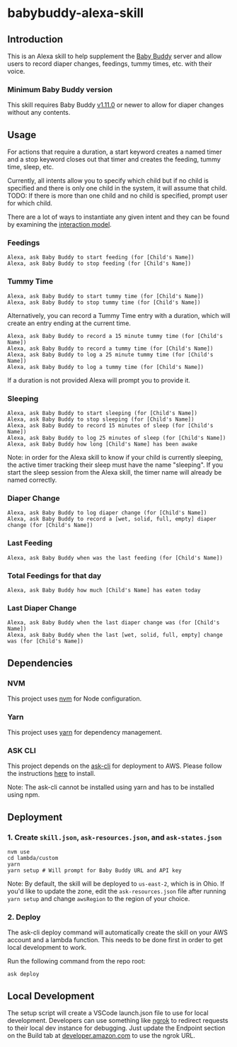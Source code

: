# babybuddy-alexa-skill

## Introduction

This is an Alexa skill to help supplement the [Baby Buddy](https://github.com/babybuddy/babybuddy) server and allow users to record diaper changes, feedings, tummy times, etc. with their voice.

### Minimum Baby Buddy version

This skill requires Baby Buddy [v1.11.0](https://github.com/babybuddy/babybuddy/releases/tag/v1.11.0) or newer to allow for diaper changes without any contents.

## Usage

For actions that require a duration, a start keyword creates a named timer and a stop keyword closes out that timer and creates the feeding, tummy time, sleep, etc.

Currently, all intents allow you to specify which child but if no child is specified and there is only one child in the system, it will assume that child.  TODO:  If there is more than one child and no child is specified, prompt user for which child.

There are a lot of ways to instantiate any given intent and they can be found by examining the [interaction model](https://github.com/babybuddy/babybuddy-alexa-skill/blob/master/skill-package/interactionModels/custom/en-US.json).

### Feedings

```
Alexa, ask Baby Buddy to start feeding (for [Child's Name])
Alexa, ask Baby Buddy to stop feeding (for [Child's Name])
```

### Tummy Time

```
Alexa, ask Baby Buddy to start tummy time (for [Child's Name])
Alexa, ask Baby Buddy to stop tummy time (for [Child's Name])
```

Alternatively, you can record a Tummy Time entry with a duration, which will create an entry ending at the current time.

```
Alexa, ask Baby Buddy to record a 15 minute tummy time (for [Child's Name])
Alexa, ask Baby Buddy to record a tummy time (for [Child's Name])
Alexa, ask Baby Buddy to log a 25 minute tummy time (for [Child's Name])
Alexa, ask Baby Buddy to log a tummy time (for [Child's Name])
```

If a duration is not provided Alexa will prompt you to provide it.

### Sleeping

```
Alexa, ask Baby Buddy to start sleeping (for [Child's Name])
Alexa, ask Baby Buddy to stop sleeping (for [Child's Name])
Alexa, ask Baby Buddy to record 15 minutes of sleep (for [Child's Name])
Alexa, ask Baby Buddy to log 25 minutes of sleep (for [Child's Name])
Alexa, ask Baby Buddy how long [Child's Name] has been awake
```
Note: in order for the Alexa skill to know if your child is currently sleeping,
the active timer tracking their sleep must have the name "sleeping".
If you start the sleep session from the Alexa skill, the timer name will already be named correctly.

### Diaper Change

```
Alexa, ask Baby Buddy to log diaper change (for [Child's Name])
Alexa, ask Baby Buddy to record a [wet, solid, full, empty] diaper change (for [Child's Name])
```

### Last Feeding

```
Alexa, ask Baby Buddy when was the last feeding (for [Child's Name])
```

### Total Feedings for that day

```
Alexa, ask Baby Buddy how much [Child's Name] has eaten today
```

### Last Diaper Change
```
Alexa, ask Baby Buddy when the last diaper change was (for [Child's Name])
Alexa, ask Baby Buddy when the last [wet, solid, full, empty] change was (for [Child's Name])
```

## Dependencies

### NVM

This project uses [nvm](https://github.com/nvm-sh/nvm) for Node configuration.

### Yarn

This project uses [yarn](https://yarnpkg.com/getting-started/install) for dependency management.

### ASK CLI

This project depends on the [ask-cli](https://github.com/alexa/ask-cli) for deployment to AWS.  Please follow the instructions [here](https://github.com/alexa/ask-cli) to install.

Note:  The ask-cli cannot be installed using yarn and has to be installed using npm.

## Deployment

### 1. Create ```skill.json```, ```ask-resources.json```, and ```ask-states.json```

```shell
nvm use
cd lambda/custom
yarn
yarn setup # Will prompt for Baby Buddy URL and API key
```

Note: By default, the skill will be deployed to `us-east-2`, which is in Ohio.  If you'd like to update the zone, edit the `ask-resources.json` file after running `yarn setup` and change `awsRegion` to the region of your choice.

### 2. Deploy

The ask-cli deploy command will automatically create the skill on your AWS account and a lambda function.  This needs to be done first in order to get local development to work.

Run the following command from the repo root:

```shell
ask deploy
```

## Local Development

The setup script will create a VSCode launch.json file to use for local development.  Developers can use something like [ngrok](https://ngrok.com/download) to redirect requests to their local dev instance for debugging.  Just update the Endpoint section on the Build tab at [developer.amazon.com](https://developer.amazon.com) to use the ngrok URL.

